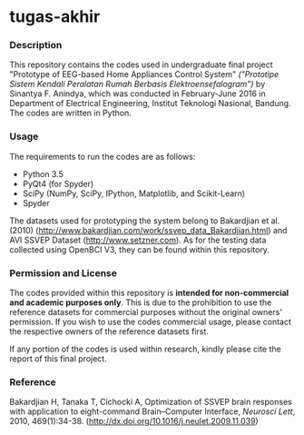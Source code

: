 # tugas-akhir
### Description
This repository contains the codes used in undergraduate final project "Prototype of EEG-based Home Appliances Control System" *("Prototipe Sistem Kendali Peralatan Rumah Berbasis Elektroensefalogram")* by Sinantya F. Anindya, which was conducted in February-June 2016 in Department of Electrical Engineering, Institut Teknologi Nasional, Bandung. The codes are written in Python.

### Usage
The requirements to run the codes are as follows:
* Python 3.5
* PyQt4 (for Spyder)
* SciPy (NumPy, SciPy, IPython, Matplotlib, and Scikit-Learn)
* Spyder

The datasets used for prototyping the system belong to Bakardjian et al. (2010) (http://www.bakardjian.com/work/ssvep_data_Bakardjian.html) and AVI SSVEP Dataset (http://www.setzner.com). As for the testing data collected using OpenBCI V3, they can be found within this repository.

### Permission and License
The codes provided within this repository is **intended for non-commercial and academic purposes only**. This is due to the prohibition to use the reference datasets for commercial purposes without the original owners' permission. If you wish to use the codes commercial usage, please contact the respective owners of the reference datasets first.

If any portion of the codes is used within research, kindly please cite the report of this final project.

### Reference
Bakardjian H, Tanaka T, Cichocki A, Optimization of SSVEP brain responses with application to eight-command Brain–Computer Interface, *Neurosci Lett*, 2010, 469(1):34-38. (http://dx.doi.org/10.1016/j.neulet.2009.11.039)
